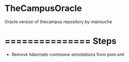 TheCampusOracle
===============

Oracle version of thecampus repository by mairouche

===============
Steps
===============

* Remove *hibernate-commons-annotations* from pom.xml
